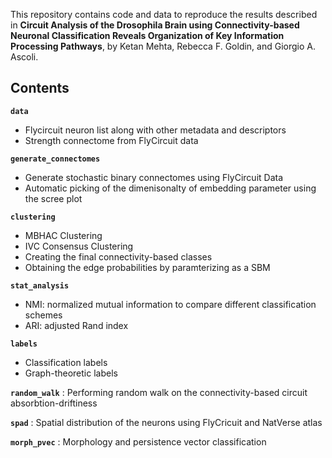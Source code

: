 This repository contains code and data to reproduce the results described in **Circuit Analysis of the Drosophila Brain using Connectivity-based Neuronal Classification Reveals Organization of Key Information Processing Pathways**, by Ketan Mehta, Rebecca F. Goldin, and Giorgio A. Ascoli.

## Contents

**`data`**
  - Flycircuit neuron list along with other metadata and descriptors
  - Strength connectome from FlyCircuit data

**`generate_connectomes`**
  - Generate stochastic binary connectomes using FlyCircuit Data
  - Automatic picking of the dimenisonalty of embedding parameter using the scree plot

**`clustering`**
  - MBHAC Clustering
  - IVC Consensus Clustering
  - Creating the final connectivity-based classes
  - Obtaining the edge probabilities by paramterizing as a SBM 

**`stat_analysis`**
  - NMI: normalized mutual information to compare different classification schemes
  - ARI: adjusted Rand index 

**`labels`**
  - Classification labels
  - Graph-theoretic labels

**`random_walk`** : Performing random walk on the connectivity-based circuit absorbtion-driftiness

**`spad`** : Spatial distribution of the neurons using FlyCricuit and NatVerse atlas

**`morph_pvec`** : Morphology and persistence vector classification
